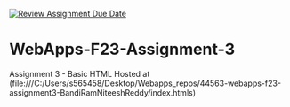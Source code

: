 [![Review Assignment Due Date](https://classroom.github.com/assets/deadline-readme-button-24ddc0f5d75046c5622901739e7c5dd533143b0c8e959d652212380cedb1ea36.svg)](https://classroom.github.com/a/q2-Q7VCy)
# WebApps-F23-Assignment-3
Assignment 3 - Basic HTML
Hosted at (file:///C:/Users/s565458/Desktop/Webapps_repos/44563-webapps-f23-assignment3-BandiRamNiteeshReddy/index.htmls)